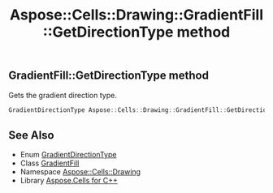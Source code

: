 ﻿---
title: Aspose::Cells::Drawing::GradientFill::GetDirectionType method
linktitle: GetDirectionType
second_title: Aspose.Cells for C++ API Reference
description: 'Aspose::Cells::Drawing::GradientFill::GetDirectionType method. Gets the gradient direction type in C++.'
type: docs
weight: 900
url: /cpp/aspose.cells.drawing/gradientfill/getdirectiontype/
---
## GradientFill::GetDirectionType method


Gets the gradient direction type.

```cpp
GradientDirectionType Aspose::Cells::Drawing::GradientFill::GetDirectionType()
```

## See Also

* Enum [GradientDirectionType](../../gradientdirectiontype/)
* Class [GradientFill](../)
* Namespace [Aspose::Cells::Drawing](../../)
* Library [Aspose.Cells for C++](../../../)
